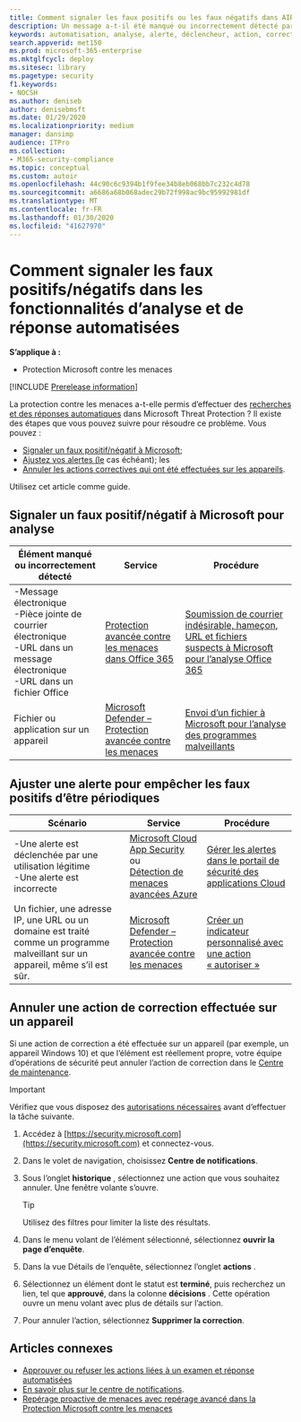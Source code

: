 ```yaml
---
title: Comment signaler les faux positifs ou les faux négatifs dans AIR dans la protection contre les menaces Microsoft
description: Un message a-t-il été manqué ou incorrectement détecté par AIR dans la protection contre les menaces Microsoft ? Découvrez comment soumettre des faux positifs ou faux négatifs à Microsoft pour analyse.
keywords: automatisation, analyse, alerte, déclencheur, action, correction, faux positif, faux négatif
search.appverid: met150
ms.prod: microsoft-365-enterprise
ms.mktglfcycl: deploy
ms.sitesec: library
ms.pagetype: security
f1.keywords:
- NOCSH
ms.author: deniseb
author: denisebmsft
ms.date: 01/29/2020
ms.localizationpriority: medium
manager: dansimp
audience: ITPro
ms.collection:
- M365-security-compliance
ms.topic: conceptual
ms.custom: autoir
ms.openlocfilehash: 44c90c6c9394b1f9fee34b8eb068bb7c232c4d78
ms.sourcegitcommit: a6686a68b068adec29b72f998ac9bc95992981df
ms.translationtype: MT
ms.contentlocale: fr-FR
ms.lasthandoff: 01/30/2020
ms.locfileid: "41627970"
---
```

# <a name="how-to-report-false-positivesnegatives-in-automated-investigation-and-response-capabilities"></a>Comment signaler les faux positifs/négatifs dans les fonctionnalités d’analyse et de réponse automatisées

**S’applique à :**
- Protection Microsoft contre les menaces

[!INCLUDE [Prerelease information](../includes/prerelease.md)]

La protection contre les menaces a-t-elle permis d’effectuer des [recherches et des réponses automatiques](mtp-autoir.md) dans Microsoft Threat Protection ? Il existe des étapes que vous pouvez suivre pour résoudre ce problème. Vous pouvez :
- [Signaler un faux positif/négatif à Microsoft](#report-a-false-positivenegative-to-microsoft-for-analysis);
- [Ajustez vos alertes (le](#adjust-an-alert-to-prevent-false-positives-from-recurring) cas échéant); les 
- [Annuler les actions correctives qui ont été effectuées sur les appareils](#undo-a-remediation-action-that-was-taken-on-a-device). 

Utilisez cet article comme guide. 

## <a name="report-a-false-positivenegative-to-microsoft-for-analysis"></a>Signaler un faux positif/négatif à Microsoft pour analyse

|Élément manqué ou incorrectement détecté |Service  |Procédure  |
|---------|---------|---------|
|-Message électronique <br/>-Pièce jointe de courrier électronique <br/>-URL dans un message électronique<br/>-URL dans un fichier Office      |[Protection avancée contre les menaces dans Office 365](https://docs.microsoft.com/microsoft-365/security/office-365-security/office-365-atp)        |[Soumission de courrier indésirable, hameçon, URL et fichiers suspects à Microsoft pour l’analyse Office 365](https://docs.microsoft.com/microsoft-365/security/office-365-security/admin-submission)         |
|Fichier ou application sur un appareil    |[Microsoft Defender – Protection avancée contre les menaces](https://docs.microsoft.com/windows/security/threat-protection)         |[Envoi d’un fichier à Microsoft pour l’analyse des programmes malveillants](https://www.microsoft.com/wdsi/filesubmission)         |

## <a name="adjust-an-alert-to-prevent-false-positives-from-recurring"></a>Ajuster une alerte pour empêcher les faux positifs d’être périodiques

|Scénario |Service |Procédure |
|--------|--------|--------|
|-Une alerte est déclenchée par une utilisation légitime <br/>-Une alerte est incorrecte    |[Microsoft Cloud App Security](https://docs.microsoft.com/cloud-app-security)<br/> ou <br/>[Détection de menaces avancées Azure](https://docs.microsoft.com/azure/security/fundamentals/threat-detection)         |[Gérer les alertes dans le portail de sécurité des applications Cloud](https://docs.microsoft.com/cloud-app-security/managing-alerts)         |
|Un fichier, une adresse IP, une URL ou un domaine est traité comme un programme malveillant sur un appareil, même s’il est sûr.|[Microsoft Defender – Protection avancée contre les menaces](https://docs.microsoft.com/windows/security/threat-protection) |[Créer un indicateur personnalisé avec une action « autoriser »](https://docs.microsoft.com/windows/security/threat-protection/microsoft-defender-atp/manage-indicators) |


## <a name="undo-a-remediation-action-that-was-taken-on-a-device"></a>Annuler une action de correction effectuée sur un appareil

Si une action de correction a été effectuée sur un appareil (par exemple, un appareil Windows 10) et que l’élément est réellement propre, votre équipe d’opérations de sécurité peut annuler l’action de correction dans le [Centre de maintenance](mtp-action-center.md).

> [!IMPORTANT]
> Vérifiez que vous disposez des [autorisations nécessaires](mtp-action-center.md#required-permissions-for-action-center-tasks) avant d’effectuer la tâche suivante.

1. Accédez à [https://security.microsoft.com](https://security.microsoft.com) et connectez-vous. 

2. Dans le volet de navigation, choisissez **Centre de notifications**. 

3. Sous l’onglet **historique** , sélectionnez une action que vous souhaitez annuler. Une fenêtre volante s’ouvre.<br/>
    > [!TIP]
    > Utilisez des filtres pour limiter la liste des résultats. 

4. Dans le menu volant de l’élément sélectionné, sélectionnez **ouvrir la page d’enquête**.

5. Dans la vue Détails de l’enquête, sélectionnez l’onglet **actions** .

6. Sélectionnez un élément dont le statut est **terminé**, puis recherchez un lien, tel que **approuvé**, dans la colonne **décisions** . Cette opération ouvre un menu volant avec plus de détails sur l’action.

7. Pour annuler l’action, sélectionnez **Supprimer la correction**.

## <a name="related-articles"></a>Articles connexes

- [Approuver ou refuser les actions liées à un examen et réponse automatisées](mtp-autoir-actions.md)
- [En savoir plus sur le centre de notifications](mtp-action-center.md).
- [Repérage proactive de menaces avec repérage avancé dans la Protection Microsoft contre les menaces](advanced-hunting-overview.md)
